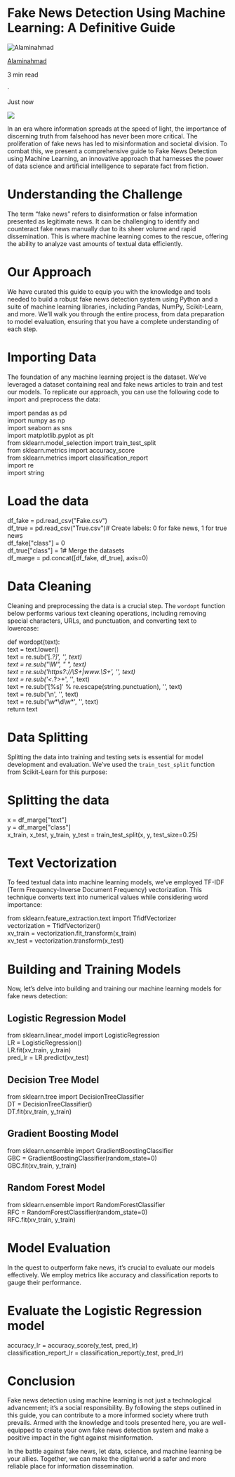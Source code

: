 
# Fake News Detection Using Machine Learning: A Definitive Guide

[](https://medium.com/@alaminahmad65653?source=post_page-----89344d99633d--------------------------------)

![Alaminahmad](https://miro.medium.com/v2/resize:fill:88:88/0*V8N_6TuoBb_fYEOq)

[Alaminahmad](https://medium.com/@alaminahmad65653?source=post_page-----89344d99633d--------------------------------)

3 min read

·

Just now

![](https://miro.medium.com/v2/resize:fit:274/1*DPo2mjlNaEQipdQyDBM9tg.jpeg)

In an era where information spreads at the speed of light, the importance of discerning truth from falsehood has never been more critical. The proliferation of fake news has led to misinformation and societal division. To combat this, we present a comprehensive guide to Fake News Detection using Machine Learning, an innovative approach that harnesses the power of data science and artificial intelligence to separate fact from fiction.

# Understanding the Challenge

The term “fake news” refers to disinformation or false information presented as legitimate news. It can be challenging to identify and counteract fake news manually due to its sheer volume and rapid dissemination. This is where machine learning comes to the rescue, offering the ability to analyze vast amounts of textual data efficiently.

# Our Approach

We have curated this guide to equip you with the knowledge and tools needed to build a robust fake news detection system using Python and a suite of machine learning libraries, including Pandas, NumPy, Scikit-Learn, and more. We’ll walk you through the entire process, from data preparation to model evaluation, ensuring that you have a complete understanding of each step.

# Importing Data

The foundation of any machine learning project is the dataset. We’ve leveraged a dataset containing real and fake news articles to train and test our models. To replicate our approach, you can use the following code to import and preprocess the data:

import pandas as pd  
import numpy as np  
import seaborn as sns  
import matplotlib.pyplot as plt  
from sklearn.model_selection import train_test_split  
from sklearn.metrics import accuracy_score  
from sklearn.metrics import classification_report  
import re  
import string

# Load the data  
df_fake = pd.read_csv("Fake.csv")  
df_true = pd.read_csv("True.csv")# Create labels: 0 for fake news, 1 for true news  
df_fake["class"] = 0  
df_true["class"] = 1# Merge the datasets  
df_marge = pd.concat([df_fake, df_true], axis=0)

# Data Cleaning

Cleaning and preprocessing the data is a crucial step. The  `wordopt`  function below performs various text cleaning operations, including removing special characters, URLs, and punctuation, and converting text to lowercase:

def wordopt(text):  
    text = text.lower()  
    text = re.sub('\[.*?\]', '', text)  
    text = re.sub("\\W", " ", text)  
    text = re.sub('https?://\S+|www\.\S+', '', text)  
    text = re.sub('<.*?>+', '', text)  
    text = re.sub('[%s]' % re.escape(string.punctuation), '', text)  
    text = re.sub('\n', '', text)  
    text = re.sub('\w*\d\w*', '', text)  
    return text

# Data Splitting

Splitting the data into training and testing sets is essential for model development and evaluation. We’ve used the  `train_test_split`  function from Scikit-Learn for this purpose:

# Splitting the data  
x = df_marge["text"]  
y = df_marge["class"]  
x_train, x_test, y_train, y_test = train_test_split(x, y, test_size=0.25)

# Text Vectorization

To feed textual data into machine learning models, we’ve employed TF-IDF (Term Frequency-Inverse Document Frequency) vectorization. This technique converts text into numerical values while considering word importance:

from sklearn.feature_extraction.text import TfidfVectorizer  
vectorization = TfidfVectorizer()  
xv_train = vectorization.fit_transform(x_train)  
xv_test = vectorization.transform(x_test)

# Building and Training Models

Now, let’s delve into building and training our machine learning models for fake news detection:

## Logistic Regression Model

from sklearn.linear_model import LogisticRegression  
LR = LogisticRegression()  
LR.fit(xv_train, y_train)  
pred_lr = LR.predict(xv_test)

## Decision Tree Model

from sklearn.tree import DecisionTreeClassifier  
DT = DecisionTreeClassifier()  
DT.fit(xv_train, y_train)

## Gradient Boosting Model

from sklearn.ensemble import GradientBoostingClassifier  
GBC = GradientBoostingClassifier(random_state=0)  
GBC.fit(xv_train, y_train)

## Random Forest Model

from sklearn.ensemble import RandomForestClassifier  
RFC = RandomForestClassifier(random_state=0)  
RFC.fit(xv_train, y_train)

# Model Evaluation

In the quest to outperform fake news, it’s crucial to evaluate our models effectively. We employ metrics like accuracy and classification reports to gauge their performance.

# Evaluate the Logistic Regression model  
accuracy_lr = accuracy_score(y_test, pred_lr)  
classification_report_lr = classification_report(y_test, pred_lr)

# Conclusion

Fake news detection using machine learning is not just a technological advancement; it’s a social responsibility. By following the steps outlined in this guide, you can contribute to a more informed society where truth prevails. Armed with the knowledge and tools presented here, you are well-equipped to create your own fake news detection system and make a positive impact in the fight against misinformation.

In the battle against fake news, let data, science, and machine learning be your allies. Together, we can make the digital world a safer and more reliable place for information dissemination.

[](https://medium.com/@alaminahmad65653?source=post_page-----89344d99633d--------------------------------)
